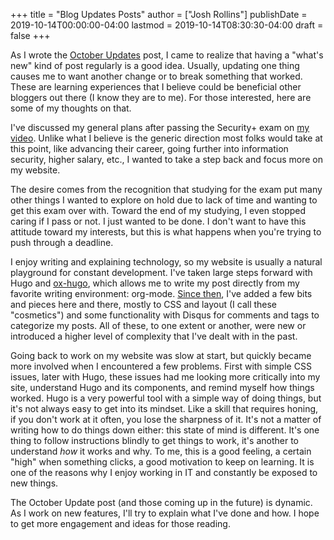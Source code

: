 +++
title = "Blog Updates Posts"
author = ["Josh Rollins"]
publishDate = 2019-10-14T00:00:00-04:00
lastmod = 2019-10-14T08:30:30-04:00
draft = false
+++

As I wrote the [October Updates](http://joshrollinswrites.com/help-desk-head-desk/blog-updates-2/) post, I came to realize that having a "what's new" kind of post regularly is a good idea. Usually, updating one thing causes me to want another change or to break something that worked. These are learning experiences that I believe could be beneficial other bloggers out there (I know they are to me). For those interested, here are some of my thoughts on that.

<!--more-->

I've discussed my general plans after passing the Security+ exam on [my video](https://open.tube/videos/watch/697084c3-6e9b-435c-b5e2-7647a9d9c30f). Unlike what I believe is the generic direction most folks would take at this point, like advancing their career, going further into information security, higher salary, etc., I wanted to take a step back and focus more on my website.

The desire comes from the recognition that studying for the exam put many other things I wanted to explore on hold due to lack of time and wanting to get this exam over with. Toward the end of my studying, I even stopped caring if I pass or not. I just wanted to be done. I don't want to have this attitude toward my interests, but this is what happens when you're trying to push through a deadline.

I enjoy writing and explaining technology, so my website is usually a natural playground for constant development. I've taken large steps forward with Hugo and [ox-hugo](https://ox-hugo.scripter.co/), which allows me to write my post directly from my favorite writing environment: org-mode. [Since then](https://joshrollinswrites.com/help-desk-head-desk/hugo-beginnings/), I've added a few bits and pieces here and there, mostly to CSS and layout (I call these "cosmetics") and some functionality with Disqus for comments and tags to categorize my posts. All of these, to one extent or another, were new or introduced a higher level of complexity that I've dealt with in the past.

Going back to work on my website was slow at start, but quickly became more involved when I encountered a few problems. First with simple CSS issues, later with Hugo, these issues had me looking more critically into my site, understand Hugo and its components, and remind myself how things worked. Hugo is a very powerful tool with a simple way of doing things, but it's not always easy to get into its mindset. Like a skill that requires honing, if you don't work at it often, you lose the sharpness of it. It's not a matter of writing how to do things down either: this state of mind is different. It's one thing to follow instructions blindly to get things to work, it's another to understand _how_ it works and why. To me, this is a good feeling, a certain "high" when something clicks, a good motivation to keep on learning. It is one of the reasons why I enjoy working in IT and constantly be exposed to new things.

The October Update post (and those coming up in the future) is dynamic. As I work on new features, I'll try to explain what I've done and how. I hope to get more engagement and ideas for those reading.